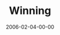 ---
layout: message
category: message
series: "Full Contact Life"
title: "Winning"
date: 2006-02-04-00-00
message_id: 83
audio: "http://s3.amazonaws.com/crossroads-media/media/legacy/mp3/Full_Contact_Life_05_02-05-06_Winning.mp3"
audio-duration: ":"
explicit: false
---